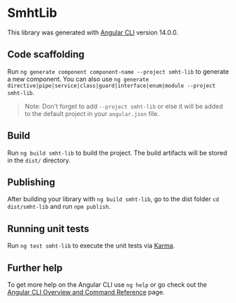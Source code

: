 # SmhtLib

This library was generated with [Angular CLI](https://github.com/angular/angular-cli) version 14.0.0.

## Code scaffolding

Run `ng generate component component-name --project smht-lib` to generate a new component. You can also use `ng generate directive|pipe|service|class|guard|interface|enum|module --project smht-lib`.
> Note: Don't forget to add `--project smht-lib` or else it will be added to the default project in your `angular.json` file. 

## Build

Run `ng build smht-lib` to build the project. The build artifacts will be stored in the `dist/` directory.

## Publishing

After building your library with `ng build smht-lib`, go to the dist folder `cd dist/smht-lib` and run `npm publish`.

## Running unit tests

Run `ng test smht-lib` to execute the unit tests via [Karma](https://karma-runner.github.io).

## Further help

To get more help on the Angular CLI use `ng help` or go check out the [Angular CLI Overview and Command Reference](https://angular.io/cli) page.
